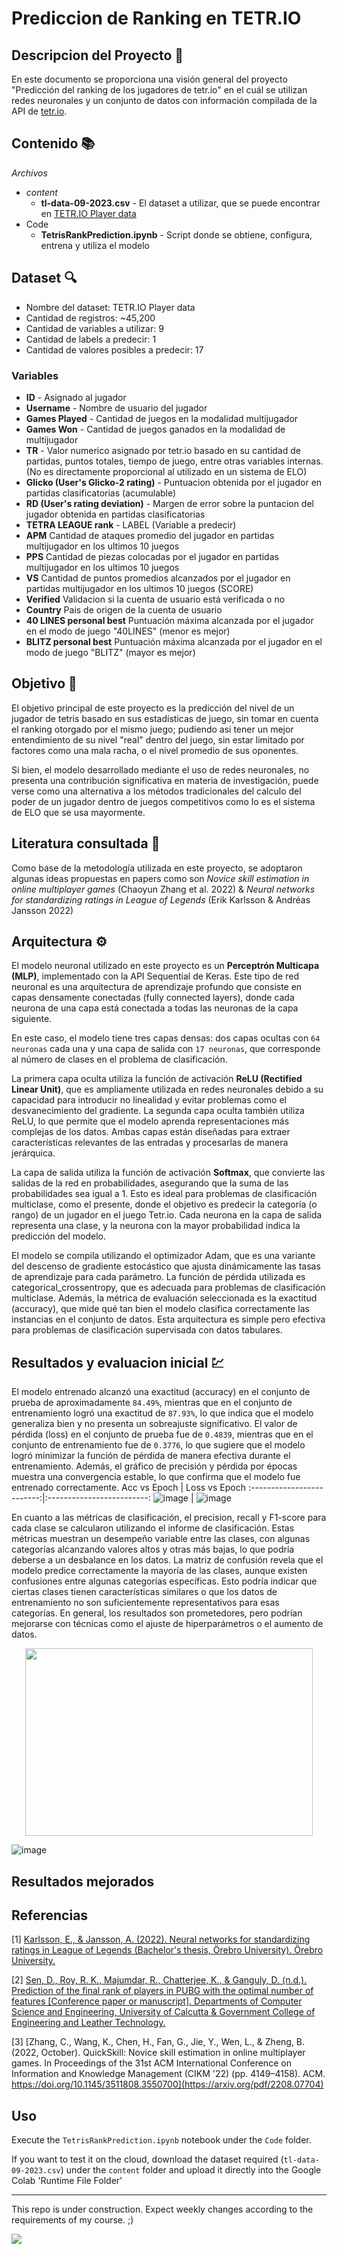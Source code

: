 # Prediccion de Ranking en TETR.IO
## Descripcion del Proyecto 📝
En este documento se proporciona una visión general del proyecto "Predicción del ranking de los jugadores de tetr.io" en el cuál se utilizan redes neuronales y un conjunto de datos con información compilada de la API de [tetr.io](https://tetr-io.translate.goog/about/api/?_x_tr_sl=en&_x_tr_tl=es&_x_tr_hl=es&_x_tr_pto=tc).

## Contenido 📚
*Archivos*
* *content*
  - **tl-data-09-2023.csv** - El dataset a utilizar, que se puede encontrar en [TETR.IO Player data](https://www.kaggle.com/datasets/inferno2332/tl-data)
* Code
  - **TetrisRankPrediction.ipynb** - Script donde se obtiene, configura, entrena y utiliza el modelo

## Dataset 🔍
* Nombre del dataset: TETR.IO Player data
* Cantidad de registros: ~45,200
* Cantidad de variables a utilizar: 9
* Cantidad de labels a predecir: 1
* Cantidad de valores posibles a predecir: 17

  
### Variables
  * **ID** - Asignado al jugador
  * **Username** - Nombre de usuario del jugador
  * **Games Played** - Cantidad de juegos en la modalidad multijugador
  * **Games Won** - Cantidad de juegos ganados en la modalidad de multijugador
  * **TR** - Valor numerico asignado por tetr.io basado en su cantidad de partidas, puntos totales, tiempo de juego, entre otras variables internas. (No es directamente proporcional al utilizado en un sistema de ELO)
  * **Glicko (User's Glicko-2 rating)** - Puntuacion obtenida por el jugador en partidas clasificatorias (acumulable)
  * **RD (User's rating deviation)** - Margen de error sobre la puntacion del jugador obtenida en partidas clasificatorias
  * **TETRA LEAGUE rank** - LABEL (Variable a predecir)
  * **APM** Cantidad de ataques promedio del jugador en partidas multijugador en los ultimos 10 juegos
  * **PPS** Cantidad de piezas colocadas por el jugador en partidas multijugador en los ultimos 10 juegos
  * **VS** Cantidad de puntos promedios alcanzados por el jugador en partidas multijugador en los ultimos 10 juegos (SCORE)
  * **Verified** Validacion si la cuenta de usuario está verificada o no
  * **Country** Pais de origen de la cuenta de usuario
  * **40 LINES personal best** Puntuación máxima alcanzada por el jugador en el modo de juego "40LINES" (menor es mejor)
  * **BLITZ personal best** Puntuación máxima alcanzada por el jugador en el modo de juego "BLITZ" (mayor es mejor)

## Objetivo 🎯
El objetivo principal de este proyecto es la predicción del nivel de un jugador de tetris basado en sus estadísticas de juego, sin tomar en cuenta el ranking otorgado por el mismo juego; pudiendo asi tener un mejor entendimiento de su nivel "real" dentro del juego, sin estar limitado por factores como una mala racha, o el nivel promedio de sus oponentes.

Si bien, el modelo desarrollado mediante el uso de redes neuronales, no presenta una contribución significativa en materia de investigación, puede verse como una alternativa a los métodos tradicionales del calculo del poder de un jugador dentro de juegos competitivos como lo es el sistema de ELO que se usa mayormente.

## Literatura consultada 📖
Como base de la metodología utilizada en este proyecto, se adoptaron algunas ideas propuestas en papers como son
*Novice skill estimation in online multiplayer games* (Chaoyun Zhang et al. 2022) & *Neural networks for standardizing ratings in League of Legends* (Erik Karlsson & Andréas Jansson 2022)

## Arquitectura ⚙️
El modelo neuronal utilizado en este proyecto es un **Perceptrón Multicapa (MLP)**, implementado con la API Sequential de Keras. Este tipo de red neuronal es una arquitectura de aprendizaje profundo que consiste en capas densamente conectadas (fully connected layers), donde cada neurona de una capa está conectada a todas las neuronas de la capa siguiente. 

En este caso, el modelo tiene tres capas densas: dos capas ocultas con `64 neuronas` cada una y una capa de salida con `17 neuronas`, que corresponde al número de clases en el problema de clasificación.

La primera capa oculta utiliza la función de activación **ReLU (Rectified Linear Unit)**, que es ampliamente utilizada en redes neuronales debido a su capacidad para introducir no linealidad y evitar problemas como el desvanecimiento del gradiente. La segunda capa oculta también utiliza ReLU, lo que permite que el modelo aprenda representaciones más complejas de los datos. Ambas capas están diseñadas para extraer características relevantes de las entradas y procesarlas de manera jerárquica.

La capa de salida utiliza la función de activación **Softmax**, que convierte las salidas de la red en probabilidades, asegurando que la suma de las probabilidades sea igual a 1. Esto es ideal para problemas de clasificación multiclase, como el presente, donde el objetivo es predecir la categoría (o rango) de un jugador en el juego Tetr.io. Cada neurona en la capa de salida representa una clase, y la neurona con la mayor probabilidad indica la predicción del modelo.

El modelo se compila utilizando el optimizador Adam, que es una variante del descenso de gradiente estocástico que ajusta dinámicamente las tasas de aprendizaje para cada parámetro. La función de pérdida utilizada es categorical_crossentropy, que es adecuada para problemas de clasificación multiclase. Además, la métrica de evaluación seleccionada es la exactitud (accuracy), que mide qué tan bien el modelo clasifica correctamente las instancias en el conjunto de datos. Esta arquitectura es simple pero efectiva para problemas de clasificación supervisada con datos tabulares.

## Resultados y evaluacion inicial 💹

El modelo entrenado alcanzó una exactitud (accuracy) en el conjunto de prueba de aproximadamente `84.49%`, mientras que en el conjunto de entrenamiento logró una exactitud de `87.93%`, lo que indica que el modelo generaliza bien y no presenta un sobreajuste significativo. El valor de pérdida (loss) en el conjunto de prueba fue de `0.4839`, mientras que en el conjunto de entrenamiento fue de `0.3776`, lo que sugiere que el modelo logró minimizar la función de pérdida de manera efectiva durante el entrenamiento. Además, el gráfico de precisión y pérdida por épocas muestra una convergencia estable, lo que confirma que el modelo fue entrenado correctamente.
Acc vs Epoch            | Loss vs Epoch
:-------------------------:|:-------------------------:
![image](https://github.com/user-attachments/assets/2ff74f07-2f67-47ab-93cb-261fa34df099) | ![image](https://github.com/user-attachments/assets/7dbcf704-97a2-4b68-95c0-9783c71d6a9f)

En cuanto a las métricas de clasificación, el precision, recall y F1-score para cada clase se calcularon utilizando el informe de clasificación. Estas métricas muestran un desempeño variable entre las clases, con algunas categorías alcanzando valores altos y otras más bajas, lo que podría deberse a un desbalance en los datos. La matriz de confusión revela que el modelo predice correctamente la mayoría de las clases, aunque existen confusiones entre algunas categorías específicas. Esto podría indicar que ciertas clases tienen características similares o que los datos de entrenamiento no son suficientemente representativos para esas categorías. En general, los resultados son prometedores, pero podrían mejorarse con técnicas como el ajuste de hiperparámetros o el aumento de datos.
<p align="center">
  <img width="460" height="300" src="https://github.com/user-attachments/assets/4a8f8544-111a-4702-8884-54c8423c7470">
</p>

![image](https://github.com/user-attachments/assets/522126a4-8553-469b-bbdd-de33fc4b32b8)


## Resultados mejorados   

## Referencias
[1] [Karlsson, E., & Jansson, A. (2022). Neural networks for standardizing ratings in League of Legends (Bachelor's thesis, Örebro University). Örebro University.](https://www.diva-portal.org/smash/get/diva2:1718213/FULLTEXT01.pdf)

[2] [Sen, D., Roy, R. K., Majumdar, R., Chatterjee, K., & Ganguly, D. (n.d.). Prediction of the final rank of players in PUBG with the optimal number of features [Conference paper or manuscript]. Departments of Computer Science and Engineering, University of Calcutta & Government College of Engineering and Leather Technology.](https://arxiv.org/pdf/2107.09016)

[3] [Zhang, C., Wang, K., Chen, H., Fan, G., Jie, Y., Wen, L., & Zheng, B. (2022, October). QuickSkill: Novice skill estimation in online multiplayer games. In Proceedings of the 31st ACM International Conference on Information and Knowledge Management (CIKM '22) (pp. 4149–4158). ACM. https://doi.org/10.1145/3511808.3550700](https://arxiv.org/pdf/2208.07704)

## Uso
Execute the `TetrisRankPrediction.ipynb` notebook under the `Code` folder. 

If you want to test it on the cloud, download the dataset required (`tl-data-09-2023.csv`) under the `content` folder and upload it directly into the Google Colab 'Runtime File Folder'

-------------------
This repo is under construction. Expect weekly changes according to the requirements of my course. ;)

![](https://media.tenor.com/80HFRoLbNWcAAAAM/shrugging-shoulders-shrug-shoulders.gif)
